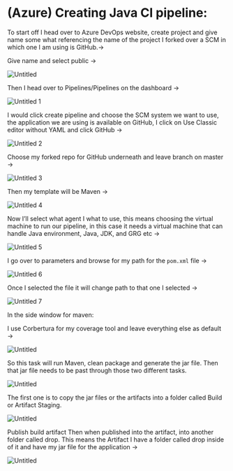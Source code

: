 # (Azure) Creating Java CI pipeline:

To start off I head over to Azure DevOps website, create project and give name some what referencing the name of the project I forked over a SCM in which one I am using is GitHub.→


Give name and select public → 

![Untitled](https://user-images.githubusercontent.com/42151912/209808363-f30c316e-4a64-4410-ad25-46e2170f8d52.png)


Then I head over to Pipelines/Pipelines on the dashboard → 

![Untitled 1](https://user-images.githubusercontent.com/42151912/209808530-8292214f-68ea-4a50-92bf-796ad58f67de.png)


I would click create pipeline and choose the SCM system we want to use, the application we are using is available on GitHub, I click on Use Classic editor without YAML and click GitHub → 

![Untitled 2](https://user-images.githubusercontent.com/42151912/209808644-a98ba7cb-29b6-4031-be24-2c98d12e9309.png)


Choose my forked repo for GitHub underneath and leave branch on master → 

![Untitled 3](https://user-images.githubusercontent.com/42151912/209808689-0202ace8-c4b8-4171-9752-64577bb17d59.png)


Then my template will be Maven → 

![Untitled 4](https://user-images.githubusercontent.com/42151912/209808806-dce63482-2400-4fbe-ab10-418f61d9a0b0.png)


Now I’ll select what agent I what to use, this means choosing the virtual machine to run our pipeline, in this case it needs a virtual machine that can handle Java environment, Java, JDK, and GRG etc →  

![Untitled 5](https://user-images.githubusercontent.com/42151912/209808840-4a22cfda-58c9-4a42-b7d9-2f07c1c07184.png)


I go over to parameters and browse for my path for the `pom.xml` file → 

![Untitled 6](https://user-images.githubusercontent.com/42151912/209808932-ff86ee3b-a573-4731-9788-13c6c6f15ccd.png)


Once I selected the file it will change path to that one I selected → 

![Untitled 7](https://user-images.githubusercontent.com/42151912/209808979-2327acca-f33e-408c-a714-56704e139c83.png)


In the side window for maven: 

I use Corbertura for my coverage tool and leave everything else as default → 

![Untitled]((Azure)%20Creating%20Java%20CI%20pipeline%20ebe0f4a368da4c2bb8287780e416de41/Untitled%208.png)

So this task will run Maven, clean package and generate the jar file. Then that jar file needs to be past through those two different tasks. 

![Untitled]((Azure)%20Creating%20Java%20CI%20pipeline%20ebe0f4a368da4c2bb8287780e416de41/Untitled%209.png)

The first one is to copy the jar files or the artifacts into a folder called Build or Artifact Staging. 

![Untitled]((Azure)%20Creating%20Java%20CI%20pipeline%20ebe0f4a368da4c2bb8287780e416de41/Untitled%2010.png)

Publish build artifact Then when published into the artifact, into another folder called drop. This means the Artifact I have a folder called drop inside of it and have my jar file for the application → 

![Untitled]((Azure)%20Creating%20Java%20CI%20pipeline%20ebe0f4a368da4c2bb8287780e416de41/Untitled%2011.png)
